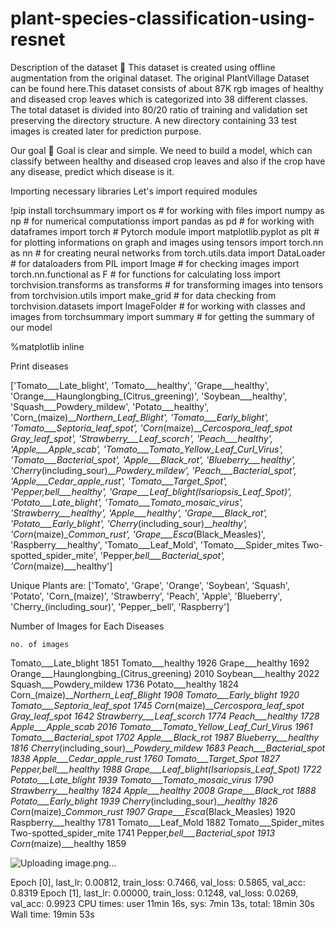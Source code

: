 # plant-species-classification-using-resnet

Description of the dataset 📝
This dataset is created using offline augmentation from the original dataset. The original PlantVillage Dataset can be found here.This dataset consists of about 87K rgb images of healthy and diseased crop leaves which is categorized into 38 different classes. The total dataset is divided into 80/20 ratio of training and validation set preserving the directory structure. A new directory containing 33 test images is created later for prediction purpose.


Our goal 🎯
Goal is clear and simple. We need to build a model, which can classify between healthy and diseased crop leaves and also if the crop have any disease, predict which disease is it.

Importing necessary libraries
Let's import required modules

!pip install torchsummary
import os                       # for working with files
import numpy as np              # for numerical computationss
import pandas as pd             # for working with dataframes
import torch                    # Pytorch module 
import matplotlib.pyplot as plt # for plotting informations on graph and images using tensors
import torch.nn as nn           # for creating  neural networks
from torch.utils.data import DataLoader # for dataloaders 
from PIL import Image           # for checking images
import torch.nn.functional as F # for functions for calculating loss
import torchvision.transforms as transforms   # for transforming images into tensors 
from torchvision.utils import make_grid       # for data checking
from torchvision.datasets import ImageFolder  # for working with classes and images
from torchsummary import summary              # for getting the summary of our model

%matplotlib inline

Print diseases

['Tomato___Late_blight', 'Tomato___healthy', 'Grape___healthy', 'Orange___Haunglongbing_(Citrus_greening)', 'Soybean___healthy', 'Squash___Powdery_mildew', 'Potato___healthy', 'Corn_(maize)___Northern_Leaf_Blight', 'Tomato___Early_blight', 'Tomato___Septoria_leaf_spot', 'Corn_(maize)___Cercospora_leaf_spot Gray_leaf_spot', 'Strawberry___Leaf_scorch', 'Peach___healthy', 'Apple___Apple_scab', 'Tomato___Tomato_Yellow_Leaf_Curl_Virus', 'Tomato___Bacterial_spot', 'Apple___Black_rot', 'Blueberry___healthy', 'Cherry_(including_sour)___Powdery_mildew', 'Peach___Bacterial_spot', 'Apple___Cedar_apple_rust', 'Tomato___Target_Spot', 'Pepper,_bell___healthy', 'Grape___Leaf_blight_(Isariopsis_Leaf_Spot)', 'Potato___Late_blight', 'Tomato___Tomato_mosaic_virus', 'Strawberry___healthy', 'Apple___healthy', 'Grape___Black_rot', 'Potato___Early_blight', 'Cherry_(including_sour)___healthy', 'Corn_(maize)___Common_rust_', 'Grape___Esca_(Black_Measles)', 'Raspberry___healthy', 'Tomato___Leaf_Mold', 'Tomato___Spider_mites Two-spotted_spider_mite', 'Pepper,_bell___Bacterial_spot', 'Corn_(maize)___healthy']

Unique Plants are: 
['Tomato', 'Grape', 'Orange', 'Soybean', 'Squash', 'Potato', 'Corn_(maize)', 'Strawberry', 'Peach', 'Apple', 'Blueberry', 'Cherry_(including_sour)', 'Pepper,_bell', 'Raspberry']

Number of Images for Each Diseases

	no. of images
Tomato___Late_blight	1851
Tomato___healthy	1926
Grape___healthy	1692
Orange___Haunglongbing_(Citrus_greening)	2010
Soybean___healthy	2022
Squash___Powdery_mildew	1736
Potato___healthy	1824
Corn_(maize)___Northern_Leaf_Blight	1908
Tomato___Early_blight	1920
Tomato___Septoria_leaf_spot	1745
Corn_(maize)___Cercospora_leaf_spot Gray_leaf_spot	1642
Strawberry___Leaf_scorch	1774
Peach___healthy	1728
Apple___Apple_scab	2016
Tomato___Tomato_Yellow_Leaf_Curl_Virus	1961
Tomato___Bacterial_spot	1702
Apple___Black_rot	1987
Blueberry___healthy	1816
Cherry_(including_sour)___Powdery_mildew	1683
Peach___Bacterial_spot	1838
Apple___Cedar_apple_rust	1760
Tomato___Target_Spot	1827
Pepper,_bell___healthy	1988
Grape___Leaf_blight_(Isariopsis_Leaf_Spot)	1722
Potato___Late_blight	1939
Tomato___Tomato_mosaic_virus	1790
Strawberry___healthy	1824
Apple___healthy	2008
Grape___Black_rot	1888
Potato___Early_blight	1939
Cherry_(including_sour)___healthy	1826
Corn_(maize)___Common_rust_	1907
Grape___Esca_(Black_Measles)	1920
Raspberry___healthy	1781
Tomato___Leaf_Mold	1882
Tomato___Spider_mites Two-spotted_spider_mite	1741
Pepper,_bell___Bacterial_spot	1913
Corn_(maize)___healthy	1859

![Uploading image.png…]()

Epoch [0], last_lr: 0.00812, train_loss: 0.7466, val_loss: 0.5865, val_acc: 0.8319
Epoch [1], last_lr: 0.00000, train_loss: 0.1248, val_loss: 0.0269, val_acc: 0.9923
CPU times: user 11min 16s, sys: 7min 13s, total: 18min 30s
Wall time: 19min 53s
